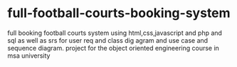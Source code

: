 # full-football-courts-booking-system
full booking football courts system using html,css,javascript and php and sql as well as srs for user req and class dig
agram and use case and sequence diagram. project for the object oriented engineering course in msa university  
